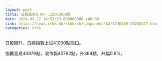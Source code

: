 ```yaml
---
layout: post
title: 日股高收0.9%　上試41000點
date: 2024-03-27 14:52:13.000000000 +08:00
link: https://news.rthk.hk/rthk/ch/component/k2/1746469-20240327.htm
categories: rthk
---
```


日股回升，日經指數上試41000點關口。

指數高見40979點，收市報40762點，升364點，升幅0.9%。
